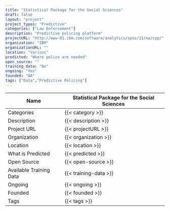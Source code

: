 ```yaml
---
title: "Statistical Package for the Social Sciences"
draft: false
layout: "project"
project_types: "Predictive"
categories: ["Law Enforcement"]
description: "Predictive policing platform"
projectURL: "http://www-01.ibm.com/software/analytics/spss/11/na/cpp/"
organization: "IBM"
organizationURL: ""
location: "Various"
predicted: "Where police are needed"
open_source: ""
training_data: "No"
ongoing: "Yes"
founded: "NA"
tags: ["Data","Predictive Policing"]
---
```



Name                    |  Statistical Package for the Social Sciences    
------------------------|----
Categories              | {{< category >}} 
Description             | {{< description >}} 
Project URL             | {{< projectURL >}} 
Organization            | {{< organization >}} 
Location                | {{< location >}} 
What is Predicted       | {{< predicted >}} 
Open Source             | {{< open-source >}} 
Available Training Data | {{< training-data >}}
Ongoing                 | {{< ongoing >}} 
Founded                 | {{< founded >}} 
Tags                    | {{< tags >}} 
